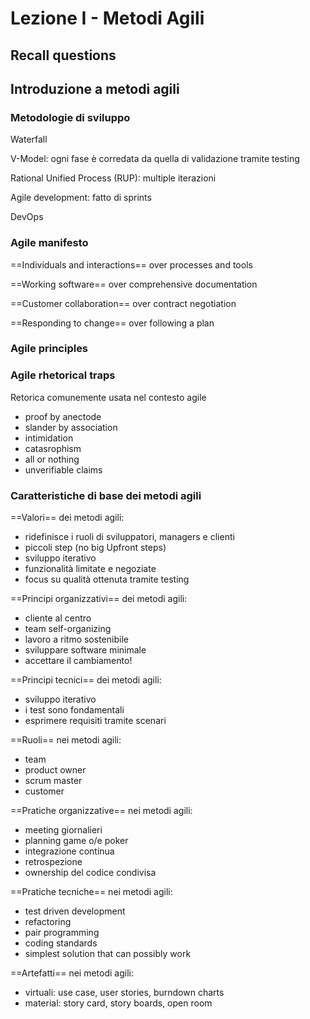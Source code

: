 # Lezione I - Metodi Agili

## Recall questions

## Introduzione a metodi agili

### Metodologie di sviluppo

Waterfall 

V-Model: ogni fase è corredata da quella di validazione tramite testing 

Rational Unified Process (RUP): multiple iterazioni

Agile development: fatto di sprints

DevOps

### Agile manifesto

==Individuals and interactions== over processes and tools

==Working software== over comprehensive documentation

==Customer collaboration== over contract negotiation

==Responding to change== over following a plan

### Agile principles

### Agile rhetorical traps

Retorica comunemente usata nel contesto agile
- proof by anectode
- slander by association
- intimidation
- catasrophism
- all or nothing
- unverifiable claims


### Caratteristiche di base dei metodi agili

==Valori== dei metodi agili:
- ridefinisce i ruoli di sviluppatori, managers e clienti
- piccoli step (no big Upfront steps)
- sviluppo iterativo
- funzionalità limitate e negoziate
- focus su qualità ottenuta tramite testing

==Principi organizzativi== dei metodi agili: 
- cliente al centro
- team self-organizing
- lavoro a ritmo sostenibile
- sviluppare software minimale
- accettare il cambiamento!

==Principi tecnici== dei metodi agili: 
- sviluppo iterativo
- i test sono fondamentali
- esprimere requisiti tramite scenari

==Ruoli== nei metodi agili:
- team
- product owner 
- scrum master
- customer

==Pratiche organizzative== nei metodi agili:
- meeting giornalieri
- planning game o/e poker
- integrazione continua
- retrospezione 
- ownership del codice condivisa

==Pratiche tecniche== nei metodi agili:
- test driven development
- refactoring
- pair programming
- coding standards
- simplest solution that can possibly work

==Artefatti== nei metodi agili:
- virtuali: use case, user stories, burndown charts
- material: story card, story boards, open room
